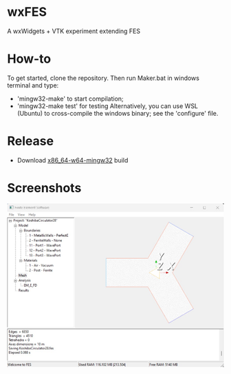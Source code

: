 # wxFES
A wxWidgets + VTK experiment extending FES

# How-to
To get started, clone the repository. Then run Maker.bat in windows terminal and type:
- 'mingw32-make' to start compilation; 
- 'mingw32-make test' for testing 
Alternatively, you can use WSL (Ubuntu) to cross-compile the windows binary; see the 'configure' file.

# Release
- Download [x86_64-w64-mingw32](https://github.com/ntilau/uni-phd-wxfes/raw/master/bin/wxfes.exe) build

# Screenshots
![Koshiba](doc/koshiba.jpg)
